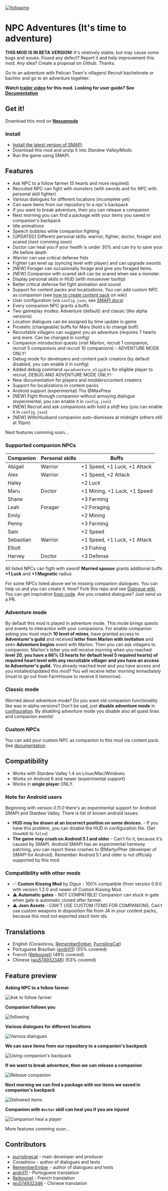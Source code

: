 [![following][library]](https://www.youtube.com/watch?v=gFX9OVSS3fg)

# NPC Adventures (It's time to adventure)

**THIS MOD IS IN BETA VERSION!** It's relatively stable, but may cause some bugs and issues. Found any defect? Report it and help improvement this mod. Any idea? Create a proposal on Github. Thanks.

Go to an adventure with Pelican Town's villagers! Recruit bachelorete or bachlor and go to an adventure togehter.

**Watch [trailer video](https://www.youtube.com/watch?v=gFX9OVSS3fg) for this mod.**
**Looking for user guide? See [Documentation](docs/index.md)**

## Get it!

Download this mod on **[Nexusmods](https://nexusmods.com/stardewvalley/mods/4582)**

### Install
- [Install the latest version of SMAPI](https://smapi.io).
- Download this mod and unzip it into *Stardew Valley/Mods*.
- Run the game using SMAPI.

## Features

- Ask NPC to a follow farmer (5 hearts and more required)
- Recruited NPC can fight with monsters (with swords and for NPC with personal skill fighter)
- Various dialogues for different locations (incomplete yet)
- Can save items from our repository to a npc's backpack
- If you want to break adventure, then you can release a companion
- Next morning you can find a package with your items you saved in companion's backpack
- Idle animations
- Speech bubbles while companion fighting
- [UPDATED] Different personal skills: warrior, fighter, doctor, forager and scared (next comming soon)
- Doctor can heal you if your health is under 30% and can try to save your life before death
- Warrior can use critical defense fists
- Fighter can level up (syncing level with player) and can upgrade swords
- [NEW] Forager can occasionally forage and give you foraged items.
- [NEW] Companion with scared skill can be scared when see a monster.
- Display personal skills in HUD (with mouseover tooltip)
- Better critical defense fist fight animation and sound
- Support for content packs and localizations. You can add custom NPC as companion (see [how to create content pack](https://github.com/purrplingcat/PurrplingMod/wiki/Content-packs) on wiki)
- User configuration (via `config.json`, see [SMAPI docs](https://stardewvalleywiki.com/Modding:Player_Guide/Getting_Started#Configure_mods))
- Every companion NPC grants a buffs
- Two gameplay modes: Adventure (default) and classic (like alpha versions)
- Location dialogues can be assigned by time update in game
- Prostetic (changeable) buffs for Maru (hold `G` to change buff)
- Recruitable villagers can suggest you an adventure (requires 7 hearts and more. Can be changed in config)
- Companion introduction quests (visit Marlon, recruit 1 companion, recruit 5 companions and recruit 10 companions) - ADVENTURE MODE ONLY!
- Debug mode for developers and content pack creators (by default disabled, you can enable it in config)
- Added debug command `npcadventure_eligible` for eligible player to recruit, DEBUG AND ADVENTURE MODE ONLY!-
- New documentation for players and modders/content creators
- Support for localizations in content packs
- Android support (experimental) Thx @MaxPresi
- [NEW] Fight through companion without annoying dialogue (experimental, you can enable it in `config.json`)
- [NEW] Recruit and ask companions with hold a *shift* key (you can enable it in `config.json`)
- [NEW] Wife/Husband companion auto-dismisses at midnight (others still at 10pm)

Next features comming soon...

### Supported companion NPCs

| Companion | Personal skills | Buffs                        |
| --------- | --------------- | ---------------------------- |
| Abigail   | Warrior         | +1 Speed, +1 Luck, +1 Attack |
| Alex      | Warrior         | +1 Speed, +2 Attack          |
| Haley     |                 | +2 Luck                      |
| Maru      | Doctor          | +1 Mining, +1 Luck, +1 Speed |
| Shane     |                 | +3 Farming                   |
| Leah      | Forager         | +2 Foraging                  |
| Emily     |                 | +2 Mining                    |
| Penny     |                 | +3 Farming                   |
| Sam       |                 | +2 Speed                     |
| Sebastian | Warrior         | +1 Speed, +1 Luck, +1 Attack |
| Elliott   |                 | +3 Fishing                   |
| Harvey    | Doctor          | +3 Defense                   |

All listed NPCs can figth with sword! **Married spouse** grants additional buffs **+1 Luck** and **+1 Magnetic** radius

For some NPCs listed above we're missing companion dialogues. You can help us and you can create it. How? Fork this repo and see [Dialogue wiki](https://github.com/purrplingcat/PurrplingMod/wiki/Dialogues). You can get inspiration [from code](https://github.com/purrplingcat/PurrplingMod/tree/master/PurrplingMod/assets/Dialogue). Are you created dialogues? Just send us a PR.

### Adventure mode

By default this mod is played in adventure mode. This mode brings quests and events to interaction with your companions. For enable companion asking you must reach **10 level of mines**, have granted access to **Adventurer's guild** and received **letter from Marlon with invitation** and seen **Adventure begins** event with Marlon. Then you can ask villagers to companion. Marlon's letter you will receive morning when you reached **level 20, you have a 66% (3 hearts for default level 5 required hearts) of required heart level with any recruitable villager and you have an access to Adventurer's guild.** You already reached level and you have access and you installed/updated this mod? You will receive letter morning immediately (must to go out from FarmHouse to receive it tomorrow).

### Classic mode

Worried about adventure mode? Do you want old companion functionality like was in alpha versions? Don't be sad, just **disable adventure mode** in [configuration](docs/guide/configuration.md). By disabling adventure mode you disable also all quest lines and companion events!

### Custom NPCs

You can add your custom NPC as companion to this mod via content pack. See [documentation](https://github.com/purrplingcat/PurrplingMod/wiki/Content-packs)

## Compatibility

- Works with Stardew Valley 1.4 on Linux/Mac/Windows.
- Works on Android 6 and newer (experimental support)
- Works in **single player** ONLY.

### Note for Android users

Beginning with version *0.11.0* there's an experimental support for Android SMAPI and Stardew Valley. There is list of known android issues:

- **HUD may be drawn at an incorrect position on some devices.** - If you have this problem, you can disable the HUD in configuration file. (Set `ShowHUD` to `false`)
- **The game may crash on Android 5.1 and older** - Can't fix it, because it's caused by SMAPI. Android SMAPI has an experimental harmony patching, you can report these crashes to @MartyrPher (developer of SMAPI for Android). Remember Android 5.1 and older is not officialy supported by this mod.

### Compatibility with other mods

- ✅ **Custom Kissing Mod** by *Digus* - 100% compatible (from version 0.9.0 with version 1.2.0 and newer of Custom Kissing Mod.
- ⚠️ **Automatic gates** - NOT COMPATIBLE! Companion can stuck in gate when gate is automatic closed after farmer.
- ⚠️ **Json Assets** - CAN'T USE CUSTOM ITEMS FOR COMPANIONS. Can't use custom weapons in disposition file from JA in your content packs, because this mod not exported stacit item ids.

## Translations

- English (Corashirou, [RememberEmber](https://www.nexusmods.com/users/11961608), [PurrplingCat](https://www.nexusmods.com/users/68185132))
- Portuguese Brazilian ([andril11](https://www.nexusmods.com/users/68848663)) (55% covered)
- French ([Reikounet](https://www.nexusmods.com/users/70092158)) (49% covered)
- Chinese ([wu574932346](https://www.nexusmods.com/users/67777356)) (53% covered)

## Feature preview

**Asking NPC to a follow farmer**

![Ask to follow farmer][ask2follow]

**Companion follows you**

![following][library]

**Various dialogues for different locations**

![Various dialogues][dialogues]

**We can save items from our repository to a companion's backpack**

![Using companion's backpack][usebag]

**If we want to break adventure, then we can release a companion**

![Release companion][release]

**Next morning we can find a package with our items we saved in companion's backpack**

![Delivered items][delivery]

**Companion with `doctor` skill can heal you if you are injured**

![Companion heal a player][heal]

More features comming soon...

## Contributors

- [purrplingcat](https://www.nexusmods.com/users/68185132) - main developer and producer
- Corashirou - author of dialogues and texts
- [RememberEmber](https://www.nexusmods.com/users/11961608) - author of dialogues and texts
- [andril11](https://www.nexusmods.com/users/68848663) - Portuguese translation
- [Reikounet](https://www.nexusmods.com/users/70092158) - French translation
- [wu574932346](https://www.nexusmods.com/users/67777356) - Chinese translation

[library]: docs/images/library.gif
[ask2follow]: docs/images/asktofollow.gif
[usebag]: docs/images/usebag.gif
[dialogues]: /docs/images/dialogues.gif
[release]: docs/images/release.gif
[delivery]: docs/images/delivery.gif
[heal]: docs/images/harveyheal.gif
